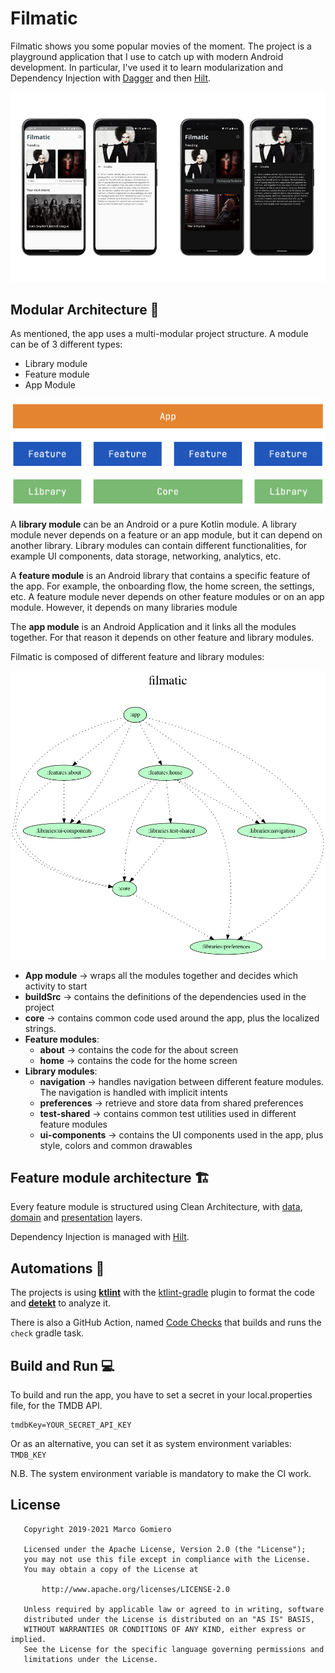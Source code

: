 # Filmatic

Filmatic shows you some popular movies of the moment. The project is a playground application that I use 
to catch up with modern Android development. In particular, I've used it to learn modularization and 
Dependency Injection with [Dagger](https://dagger.dev/) and then [Hilt](https://dagger.dev/hilt/).

<div align="center">
  <img src="img/filmatic-ui.png">
</div>

## Modular Architecture 🧩

As mentioned, the app uses a multi-modular project structure. A module can be of 3 different types:

- Library module
- Feature module
- App Module

<div align="center">
  <img src="img/modules-arch.jpeg">
</div>

A **library module** can be an Android or a pure Kotlin module. A library module never depends on a feature or an app module, 
but it can depend on another library. Library modules can contain different functionalities, for example 
UI components, data storage, networking, analytics, etc.

A **feature module** is an Android library that contains a specific feature of the app. For example,
the onboarding flow, the home screen, the settings, etc. A feature module never depends on other feature modules 
or on an app module. However, it depends on many libraries module

The **app module** is an Android Application and it links all the modules together. For that reason it 
depends on other feature and library modules.

Filmatic is composed of different feature and library modules:

<div align="center">
  <img src="img/modules.jpg">
</div>

- **App module** -> wraps all the modules together and decides which activity to start
- **buildSrc**  -> contains the definitions of the dependencies used in the project
- **core**      -> contains common code used around the app, plus the localized strings.
- **Feature modules**: 
    - **about** -> contains the code for the about screen
    - **home**  -> contains the code for the home screen
- **Library modules**:
    - **navigation**    -> handles navigation between different feature modules. The navigation is handled with implicit intents
    - **preferences**   -> retrieve and store data from shared preferences
    - **test-shared**   -> contains common test utilities used in different feature modules
    - **ui-components** -> contains the UI components used in the app, plus style, colors and common drawables
   

## Feature module architecture 🏗

Every feature module is structured using Clean Architecture, with [data](https://github.com/prof18/Filmatic/tree/master/features/home/src/main/java/com/prof18/filmatic/features/home/data),
[domain](https://github.com/prof18/Filmatic/tree/master/features/home/src/main/java/com/prof18/filmatic/features/home/domain)
and [presentation](https://github.com/prof18/Filmatic/tree/master/features/home/src/main/java/com/prof18/filmatic/features/home/presentation) layers.  

Dependency Injection is managed with [Hilt](https://dagger.dev/hilt/).

## Automations 🤖

The projects is using [**ktlint**](https://github.com/pinterest/ktlint) with the [ktlint-gradle](https://github.com/jlleitschuh/ktlint-gradle) 
plugin to format the code and [**detekt**](https://github.com/detekt/detekt) to analyze it.

There is also a GitHub Action, named [Code Checks](https://github.com/prof18/Filmatic/blob/master/.github/workflows/checks.yaml) that builds and runs the `check` gradle task. 

## Build and Run 💻

To build and run the app, you have to set a secret in your local.properties file, for the TMDB API.

```
tmdbKey=YOUR_SECRET_API_KEY
```

Or as an alternative, you can set it as system environment variables: `TMDB_KEY`

N.B. The system environment variable is mandatory to make the CI work.

## License

```
   Copyright 2019-2021 Marco Gomiero

   Licensed under the Apache License, Version 2.0 (the "License");
   you may not use this file except in compliance with the License.
   You may obtain a copy of the License at

       http://www.apache.org/licenses/LICENSE-2.0

   Unless required by applicable law or agreed to in writing, software
   distributed under the License is distributed on an "AS IS" BASIS,
   WITHOUT WARRANTIES OR CONDITIONS OF ANY KIND, either express or implied.
   See the License for the specific language governing permissions and
   limitations under the License.
```
